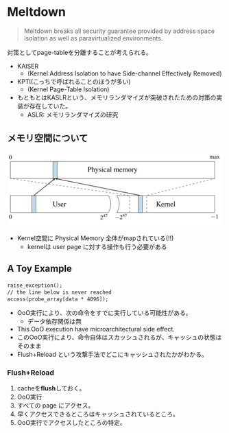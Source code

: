 # Meltdown

> Meltdown breaks all security guarantee provided by address space isolation as well as paravirtualized environments.

対策としてpage-tableを分離することが考えられる。
- KAISER
  - (Kernel Address Isolation to have Side-channel Effectively Removed)
- KPTI(こっちで呼ばれることのほうが多い)
  - (Kernel Page-Table Isolation)
- もともとはKASLRという、メモリランダマイズが突破されたための対策の実装が存在していた。
  - ASLR: メモリランダマイズの研究

## メモリ空間について

![memory-space](img/memory-space.png)

- Kernel空間に Physical Memory 全体がmapされている(!!)
  - kernelは user page に対する操作も行う必要がある

## A Toy Example

```
raise_exception();
// the line below is never reached
access(probe_array[data * 4096]);
```

- OoO実行により、次の命令をすでに実行している可能性がある。
  - データ依存関係は無
- This OoO execution have microarchitectural side effect.
- このOoO実行により、命令自体はスカッシュされるが、キャッシュの状態はそのまま
- Flush+Reload という攻撃手法でどこにキャッシュされたかがわかる。

### Flush+Reload

1. cacheを**flush**しておく。
1. OoO実行
1. すべての page にアクセス。
1. 早くアクセスできるところはキャッシュされているところ。
1. OoO実行でアクセスしたところの特定。
